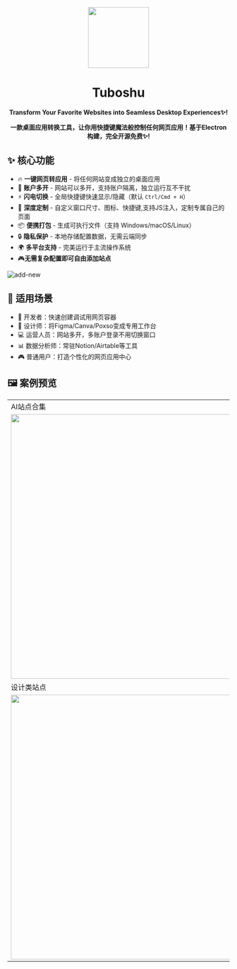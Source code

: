 <p align="center">
    <img src="https://github.com/user-attachments/assets/578f95c0-882f-4f31-b5ab-f6b7228b2927" width=138/>
</p>  
<h1 align="center">Tuboshu</h1>  
<p align="center"><strong>Transform Your Favorite Websites into Seamless Desktop Experiences✨!</strong></p>
<p align="center"><strong>一款桌面应用转换工具，让你用快捷键魔法般控制任何网页应用！基于Electron构建，完全开源免费✨!</strong></p>

## ✨ 核心功能

- 🔥 ​**一键网页转应用** - 将任何网站变成独立的桌面应用
- 🚀 ​**账户多开** - 网站可以多开，支持账户隔离，独立运行互不干扰
- ⚡️ ​**闪电切换** - 全局快捷键快速显示/隐藏（默认 `Ctrl/Cmd + H`）
- 🎨 ​**深度定制** - 自定义窗口尺寸、图标、快捷键,支持JS注入，定制专属自己的页面
- 📦 ​**便携打包** - 生成可执行文件（支持 Windows/macOS/Linux）
- 🔒 ​**隐私保护** - 本地存储配置数据，无需云端同步
- 🌍 ​**多平台支持** - 完美运行于主流操作系统
- 🎮**无需复杂配置即可自由添加站点**

![add-new](https://github.com/user-attachments/assets/a67944b0-5058-4623-bcc0-b0be3a0e73e1)

## 🚀 适用场景

- 👩 开发者：快速创建调试用网页容器
- 🎨 设计师：将Figma/Canva/Poxso变成专用工作台
- 💻 运营人员：网站多开，多账户登录不用切换窗口
- 📊 数据分析师：常驻Notion/Airtable等工具
- 🎮 普通用户：打造个性化的网页应用中心

## 🖼 案例预览

<table>
    <tr>
        <td>AI站点合集</td>
        <td>视频站点</td>
    </tr>
    <tr>
        <td><img src=https://github.com/user-attachments/assets/277e3527-ae54-494d-b9bc-bcb105525610 width=600/></td>
        <td><img src=https://github.com/user-attachments/assets/6f289896-4aca-40ee-a590-86895f7d1a3e width=600/></td>
    </tr>
    <tr>
        <td>设计类站点</td>
        <td>社交类站点</td>
    </tr>
    <tr>
        <td><img src=https://github.com/user-attachments/assets/6a79bbea-e2eb-4be3-bdf6-032fe4a9af82 width=600/></td>
        <td><img src=https://github.com/user-attachments/assets/9dcbe414-b84f-452e-8a0e-51265aae6166 width=600/></td>
    </tr>
</table>
